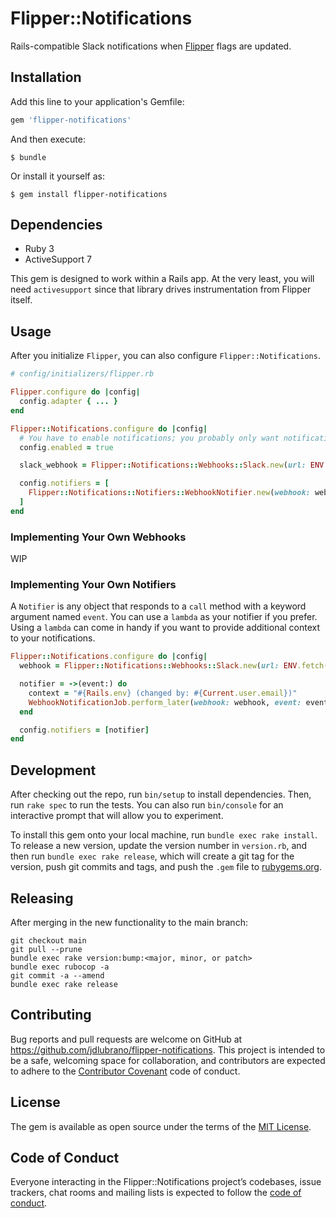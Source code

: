 # Flipper::Notifications

Rails-compatible Slack notifications when [Flipper](https://github.com/jnunemaker/flipper)
flags are updated.

## Installation

Add this line to your application's Gemfile:

```ruby
gem 'flipper-notifications'
```

And then execute:

    $ bundle

Or install it yourself as:

    $ gem install flipper-notifications

## Dependencies

* Ruby 3
* ActiveSupport 7

This gem is designed to work within a Rails app.  At the very least, you will
need `activesupport` since that library drives instrumentation from Flipper
itself.

## Usage

After you initialize `Flipper`, you can also configure `Flipper::Notifications`.

```ruby
# config/initializers/flipper.rb

Flipper.configure do |config|
  config.adapter { ... }
end

Flipper::Notifications.configure do |config|
  # You have to enable notifications; you probably only want notifications enabled in production.
  config.enabled = true

  slack_webhook = Flipper::Notifications::Webhooks::Slack.new(url: ENV.fetch("SLACK_WEBHOOK_URL"))

  config.notifiers = [
    Flipper::Notifications::Notifiers::WebhookNotifier.new(webhook: webhook)
  ]
end
```

### Implementing Your Own Webhooks

WIP

### Implementing Your Own Notifiers

A `Notifier` is any object that responds to a `call` method with a keyword
argument named `event`.  You can use a `lambda` as your notifier if you prefer.
Using a `lambda` can come in handy if you want to provide additional context
to your notifications.

```ruby
Flipper::Notifications.configure do |config|
  webhook = Flipper::Notifications::Webhooks::Slack.new(url: ENV.fetch("SLACK_WEBHOOK_URL"))

  notifier = ->(event:) do
    context = "#{Rails.env} (changed by: #{Current.user.email})"
    WebhookNotificationJob.perform_later(webhook: webhook, event: event, context_markdown: context)
  end

  config.notifiers = [notifier]
end
```

## Development

After checking out the repo, run `bin/setup` to install dependencies.
Then, run `rake spec` to run the tests. You can also run `bin/console` for an
interactive prompt that will allow you to experiment.

To install this gem onto your local machine, run `bundle exec rake install`.
To release a new version, update the version number in `version.rb`,
and then run `bundle exec rake release`, which will create a git tag for the
version, push git commits and tags, and push the `.gem` file to [rubygems.org](https://rubygems.org).

## Releasing

After merging in the new functionality to the main branch:

```
git checkout main
git pull --prune
bundle exec rake version:bump:<major, minor, or patch>
bundle exec rubocop -a
git commit -a --amend
bundle exec rake release
```

## Contributing

Bug reports and pull requests are welcome on GitHub at
https://github.com/jdlubrano/flipper-notifications. This project is intended to
be a safe, welcoming space for collaboration, and contributors are expected to
adhere to the [Contributor Covenant](http://contributor-covenant.org) code of conduct.

## License

The gem is available as open source under the terms of the
[MIT License](https://opensource.org/licenses/MIT).

## Code of Conduct

Everyone interacting in the Flipper::Notifications project’s codebases,
issue trackers, chat rooms and mailing lists is expected to follow the
[code of conduct](https://github.com/[USERNAME]/flipper-notifications/blob/master/CODE_OF_CONDUCT.md).
